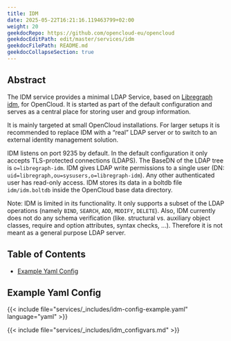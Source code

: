 ```yaml
---
title: IDM
date: 2025-05-22T16:21:16.119463799+02:00
weight: 20
geekdocRepo: https://github.com/opencloud-eu/opencloud
geekdocEditPath: edit/master/services/idm
geekdocFilePath: README.md
geekdocCollapseSection: true
---
```


<!-- Do not edit this file, it is autogenerated. Edit the service README.md instead -->

## Abstract


The IDM service provides a minimal LDAP Service, based on [Libregraph idm](https://github.com/libregraph/idm), for OpenCloud. It is started as part of the default configuration and serves as a central place for storing user and group information.

It is mainly targeted at small OpenCloud installations. For larger setups it is recommended to replace IDM with a “real” LDAP server or to switch to an external identity management solution.

IDM listens on port 9235 by default. In the default configuration it only accepts TLS-protected connections (LDAPS). The BaseDN of the LDAP tree is `o=libregraph-idm`. IDM gives LDAP write permissions to a single user (DN: `uid=libregraph,ou=sysusers,o=libregraph-idm`). Any other authenticated user has read-only access. IDM stores its data in a boltdb file `idm/idm.boltdb` inside the OpenCloud base data directory.

Note: IDM is limited in its functionality. It only supports a subset of the LDAP operations (namely `BIND`, `SEARCH`, `ADD`, `MODIFY`, `DELETE`). Also, IDM currently does not do any schema verification (like. structural vs. auxiliary object classes, require and option attributes, syntax checks, …). Therefore it is not meant as a general purpose LDAP server.

## Table of Contents

* [Example Yaml Config](#example-yaml-config)

## Example Yaml Config
&#123;&#123;< include file="services/_includes/idm-config-example.yaml"  language="yaml" >&#125;&#125;

&#123;&#123;< include file="services/_includes/idm_configvars.md" >&#125;&#125;

